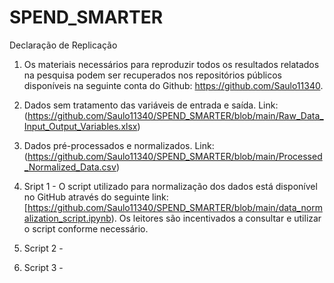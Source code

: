 # SPEND_SMARTER
Declaração de Replicação

1) Os materiais necessários para reproduzir todos os resultados relatados na pesquisa podem ser recuperados nos repositórios públicos disponíveis na seguinte conta do Github: https://github.com/Saulo11340.

2) Dados sem tratamento das variáveis de entrada e saída. Link: (https://github.com/Saulo11340/SPEND_SMARTER/blob/main/Raw_Data_Input_Output_Variables.xlsx)

3) Dados pré-processados e normalizados. Link: (https://github.com/Saulo11340/SPEND_SMARTER/blob/main/Processed_Normalized_Data.csv)

4) Sript 1 - O script utilizado para normalização dos dados está disponível no GitHub através do seguinte link: [https://github.com/Saulo11340/SPEND_SMARTER/blob/main/data_normalization_script.ipynb). Os leitores são incentivados a consultar e utilizar o script conforme necessário.

5) Script 2 -

6) Script 3 - 


